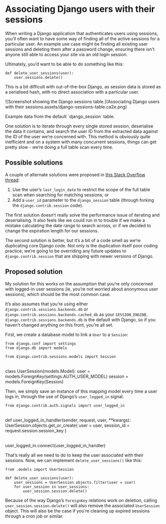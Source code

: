 Associating Django users with their sessions
============================================

When writing a Django application that authenticates users using sessions, you’ll often want to have some way of finding all of the active sessions for a particular user. An example use case might be finding all existing user sessions and deleting them after a password change, ensuring there isn’t anyone still able to access your site via an old login session.

Ultimately, you’d want to be able to do something like this:

    def delete_user_sessions(user):
        user.sessions.delete()


This is a bit difficult with out-of-the-box Django, as session data is stored as a serialised hash, with no direct association with a particular user.

![Screenshot showing the Django sessions table.](Associating Django users with their sessions.assets/django-sessions-table.ca2e.png)  

Example data from the default \`django_session\` table.

One solution is to iterate through every single stored session, deserialise the data it contains, and search the user ID from the extracted data against the ID of the user we’re concerned with. This method is obviously quite inefficient and on a system with many concurrent sessions, things can get pretty slow - we’re doing a full table scan every time.

Possible solutions
------------------

A couple of alternate solutions were proposed in [this Stack Overflow thread](http://stackoverflow.com/questions/235950/how-to-lookup-django-session-for-a-particular-user):

1.  Use the user’s `last_login_date` to restrict the scope of the full table scan when searching for matching sessions; or
2.  Add a `user_id` parameter to the `django_session` table (through forking the `django.contrib.session` code).

The first solution doesn’t really solve the performance issue of iterating and deserialising. It also feels like we could run in to trouble if we make a mistake calculating the date range to search across, or if we decided to change the expiration length for our sessions.

The second solution is better, but it’s a bit of a code smell as we’re duplicating core Django code. Not only is the duplication itself poor coding practice, we’re going to be overriding any future updates to `django.contrib.session` that are shipping with newer versions of Django.

Proposed solution
-----------------

My solution for this works on the assumption that you’re only concerned with logged-in user sessions (ie, you’re not worried about anonymous user sessions), which should be the most common case.

It’s also assumes that you’re using either `django.contrib.sessions.backends.db` or `django.contrib.sessions.backends.cached_db` as your `SESSION_ENGINE`. `django.contrib.sessions.backends.db` is the default with Django, so if you haven’t changed anything on this front, you’re all set.

First, we create a database model to link a `User` to a `Session`:

    from django.conf import settings
    from django.db import models
    
    from django.contrib.sessions.models import Session


​    
    class UserSession(models.Model):
        user = models.ForeignKey(settings.AUTH_USER_MODEL)
        session = models.ForeignKey(Session)    


Then, we simply save an instance of this mapping model every time a user logs in, through the use of Django’s `user_logged_in` signal.

    from django.contrib.auth.signals import user_logged_in


​    
    def user_logged_in_handler(sender, request, user, **kwargs):
        UserSession.objects.get_or_create(
            user = user,
            session_id = request.session.session_key
        )


​    
    user_logged_in.connect(user_logged_in_handler)


That’s really all we need to do to keep the user associated with their sessions. Now, we can implement `delete_user_sessions()` like this:

    from .models import UserSession
    
    def delete_user_sessions(user):
        user_sessions = UserSession.objects.filter(user = user)
        for user_session in user_sessions:
            user_session.session.delete()


Because of the way Django’s `ForeignKey` relations work on deletion, calling `user_session.session.delete()` will also remove the associated `UserSession` object. This will also be the case if you’re cleaning up expired sessions through a cron job or similar.